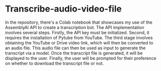 # Transcribe-audio-video-file
In the repository, there's a Colab notebook that showcases my use of the AssemblyAI API to create a transcription bot. The API implementation involves several steps. Firstly, the API key must be initialized. Second, it requires the installation of Pytube from YouTube. The third stage involves obtaining the YouTube or Drive video link, which will then be converted to an audio file. This audio file can then be used as input to generate the transcript via a model. Once the transcript file is generated, it will be displayed to the user. Finally, the user will be prompted for their preference on whether to download the transcript file or not.
